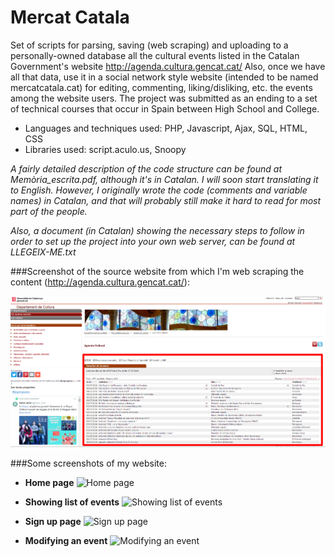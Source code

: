 # Mercat Catala
Set of scripts for parsing, saving (web scraping) and uploading to a personally-owned database all the cultural events listed in the Catalan Government's website http://agenda.cultura.gencat.cat/ Also, once we have all that data, use it in a social network style website (intended to be named mercatcatala.cat) for editing, commenting, liking/disliking, etc. the events among the website users. The project was submitted as an ending to a set of technical courses that occur in Spain between High School and College.

- Languages and techniques used: PHP, Javascript, Ajax, SQL, HTML, CSS
- Libraries used: script.aculo.us, Snoopy

_A fairly detailed description of the code structure can be found at Memòria_escrita.pdf, although it's in Catalan. I will soon start translating it to English. However, I originally wrote the code (comments and variable names) in Catalan, and that will probably still make it hard to read for most part of the people._

_Also, a document (in Catalan) showing the necessary steps to follow in order to set up the project into your own web server, can be found at LLEGEIX-ME.txt_

###Screenshot of the source website from which I'm web scraping the content (http://agenda.cultura.gencat.cat/):

![List of events Gencat](/SCREENSHOTS/screenshot_gencat.png "List of events Gencat")

###Some screenshots of my website:

- **Home page**
![Home page](https://github.com/afranques44/mercat-catala/raw/master/SCREENSHOTS/home_page.png "Home page")

- **Showing list of events**
![Showing list of events](https://github.com/afranques44/mercat-catala/raw/master/SCREENSHOTS/showing_list_events.png "Showing list of events")

- **Sign up page**
![Sign up page](https://github.com/afranques44/mercat-catala/raw/master/SCREENSHOTS/register_page.png "Sign up page")

- **Modifying an event**
![Modifying an event](https://github.com/afranques44/mercat-catala/raw/master/SCREENSHOTS/modifying_event.png "Modifying an event")
